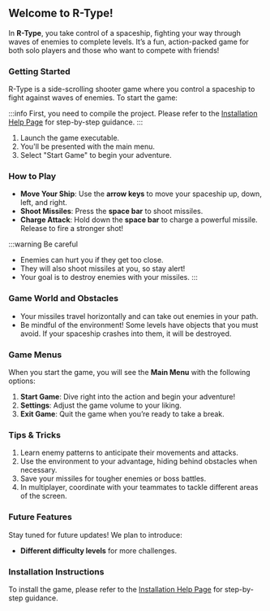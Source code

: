 ## Welcome to R-Type!

In **R-Type**, you take control of a spaceship, fighting your way through waves of enemies to complete levels. It’s a fun, action-packed game for both solo players and those who want to compete with friends!

### Getting Started

R-Type is a side-scrolling shooter game where you control a spaceship to fight against waves of enemies. To start the game:

:::info
First, you need to compile the project. Please refer to the [Installation Help Page](../installation/) for step-by-step guidance.
:::

1. Launch the game executable.
2. You'll be presented with the main menu.
3. Select "Start Game" to begin your adventure.

### How to Play

- **Move Your Ship**: Use the **arrow keys** to move your spaceship up, down, left, and right.
- **Shoot Missiles**: Press the **space bar** to shoot missiles.
- **Charge Attack**: Hold down the **space bar** to charge a powerful missile. Release to fire a stronger shot!

:::warning Be careful
- Enemies can hurt you if they get too close.
- They will also shoot missiles at you, so stay alert!
- Your goal is to destroy enemies with your missiles.
:::

### Game World and Obstacles

- Your missiles travel horizontally and can take out enemies in your path.
- Be mindful of the environment! Some levels have objects that you must avoid. If your spaceship crashes into them, it will be destroyed.

### Game Menus

When you start the game, you will see the **Main Menu** with the following options:
1. **Start Game**: Dive right into the action and begin your adventure!
2. **Settings**: Adjust the game volume to your liking.
3. **Exit Game**: Quit the game when you’re ready to take a break.


### Tips & Tricks

1. Learn enemy patterns to anticipate their movements and attacks.
2. Use the environment to your advantage, hiding behind obstacles when necessary.
3. Save your missiles for tougher enemies or boss battles.
4. In multiplayer, coordinate with your teammates to tackle different areas of the screen.

### Future Features

Stay tuned for future updates! We plan to introduce:
- **Different difficulty levels** for more challenges.

### Installation Instructions

To install the game, please refer to the [Installation Help Page](../installation/) for step-by-step guidance.
